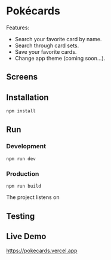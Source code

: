 #  Pokécards

Features:

* Search your favorite card by name.
* Search through card sets.
* Save your favorite cards.
* Change app theme (coming soon...).

## Screens


## Installation

```
npm install
```

## Run

### Development

```
npm run dev
```

### Production

```
npm run build
```
The project listens on [](http://localhost:8080/)

## Testing


## Live Demo

https://pokecards.vercel.app
